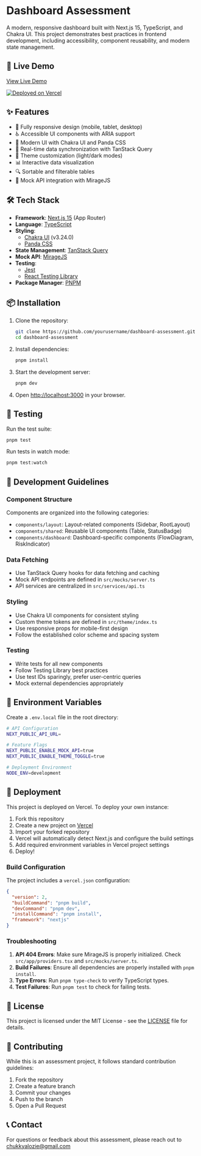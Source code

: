# Dashboard Assessment

A modern, responsive dashboard built with Next.js 15, TypeScript, and Chakra UI. This project demonstrates best practices in frontend development, including accessibility, component reusability, and modern state management.

## 🚀 Live Demo

[View Live Demo](https://dashboard-assessment-six.vercel.app/)

[![Deployed on Vercel](https://img.shields.io/badge/Deployed%20on-Vercel-black?style=for-the-badge&logo=vercel)](https://dashboard-assessment-six.vercel.app/)

## ✨ Features

- 📱 Fully responsive design (mobile, tablet, desktop)
- ♿ Accessible UI components with ARIA support
- 🎨 Modern UI with Chakra UI and Panda CSS
- 🔄 Real-time data synchronization with TanStack Query
- 🌙 Theme customization (light/dark modes)
- 📊 Interactive data visualization
- 🔍 Sortable and filterable tables
- 🎯 Mock API integration with MirageJS

## 🛠️ Tech Stack

- **Framework**: [Next.js 15](https://nextjs.org/) (App Router)
- **Language**: [TypeScript](https://www.typescriptlang.org/)
- **Styling**: 
  - [Chakra UI](https://chakra-ui.com/) (v3.24.0)
  - [Panda CSS](https://panda-css.com/)
- **State Management**: [TanStack Query](https://tanstack.com/query)
- **Mock API**: [MirageJS](https://miragejs.com/)
- **Testing**: 
  - [Jest](https://jestjs.io/)
  - [React Testing Library](https://testing-library.com/react)
- **Package Manager**: [PNPM](https://pnpm.io/)

## 📦 Installation

1. Clone the repository:
   ```bash
   git clone https://github.com/yourusername/dashboard-assessment.git
   cd dashboard-assessment
   ```

2. Install dependencies:
   ```bash
   pnpm install
   ```

3. Start the development server:
   ```bash
   pnpm dev
   ```

4. Open [http://localhost:3000](http://localhost:3000) in your browser.

## 🧪 Testing

Run the test suite:
```bash
pnpm test
```

Run tests in watch mode:
```bash
pnpm test:watch
```

## 📝 Development Guidelines

### Component Structure

Components are organized into the following categories:
- `components/layout`: Layout-related components (Sidebar, RootLayout)
- `components/shared`: Reusable UI components (Table, StatusBadge)
- `components/dashboard`: Dashboard-specific components (FlowDiagram, RiskIndicator)

### Data Fetching

- Use TanStack Query hooks for data fetching and caching
- Mock API endpoints are defined in `src/mocks/server.ts`
- API services are centralized in `src/services/api.ts`

### Styling

- Use Chakra UI components for consistent styling
- Custom theme tokens are defined in `src/theme/index.ts`
- Use responsive props for mobile-first design
- Follow the established color scheme and spacing system

### Testing

- Write tests for all new components
- Follow Testing Library best practices
- Use test IDs sparingly, prefer user-centric queries
- Mock external dependencies appropriately

## 🔧 Environment Variables

Create a `.env.local` file in the root directory:

```bash
# API Configuration
NEXT_PUBLIC_API_URL=

# Feature Flags
NEXT_PUBLIC_ENABLE_MOCK_API=true
NEXT_PUBLIC_ENABLE_THEME_TOGGLE=true

# Deployment Environment
NODE_ENV=development
```

## 🚀 Deployment

This project is deployed on Vercel. To deploy your own instance:

1. Fork this repository
2. Create a new project on [Vercel](https://vercel.com)
3. Import your forked repository
4. Vercel will automatically detect Next.js and configure the build settings
5. Add required environment variables in Vercel project settings
6. Deploy!

### Build Configuration

The project includes a `vercel.json` configuration:

```json
{
  "version": 2,
  "buildCommand": "pnpm build",
  "devCommand": "pnpm dev",
  "installCommand": "pnpm install",
  "framework": "nextjs"
}
```

### Troubleshooting

1. **API 404 Errors**: Make sure MirageJS is properly initialized. Check `src/app/providers.tsx` and `src/mocks/server.ts`.
2. **Build Failures**: Ensure all dependencies are properly installed with `pnpm install`.
3. **Type Errors**: Run `pnpm type-check` to verify TypeScript types.
4. **Test Failures**: Run `pnpm test` to check for failing tests.

## 📄 License

This project is licensed under the MIT License - see the [LICENSE](LICENSE) file for details.

## 🤝 Contributing

While this is an assessment project, it follows standard contribution guidelines:

1. Fork the repository
2. Create a feature branch
3. Commit your changes
4. Push to the branch
5. Open a Pull Request

## 📞 Contact

For questions or feedback about this assessment, please reach out to chukkyalozie@gmail.com
